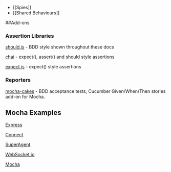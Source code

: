  - [[Spies]]
 - [[Shared Behaviours]]

##Add-ons

### Assertion Libraries

[should.js](http://github.com/visionmedia/should.js) - BDD style shown throughout these docs

[chai](http://chaijs.com/) - expect(), assert() and should style assertions

[expect.js](https://github.com/LearnBoost/expect.js) - expect() style assertions

### Reporters

[mocha-cakes](https://github.com/quangv/mocha-cakes) - BDD acceptance tests, Cucumber Given/When/Then stories add-on for Mocha.

## Mocha Examples
[Express](https://github.com/visionmedia/express/tree/master/test)

[Connect](https://github.com/senchalabs/connect/tree/master/test)

[SuperAgent](https://github.com/visionmedia/superagent/tree/master/test/node)

[WebSocket.io](https://github.com/LearnBoost/websocket.io/tree/master/test)

[Mocha](https://github.com/visionmedia/mocha/tree/master/test)